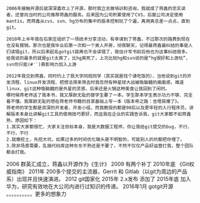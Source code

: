     2006年接触开源后就深深喜欢上了开源，那时我立志做培训和咨询，我就成了蒋鑫的忠实读者，还曾向当时的公司推荐蒋鑫的服务。后来因为公司积累使用了CVS，后面公司决定使用mantis。而蒋鑫从cvs、svn、hg分布的集中的版本控制玩了个遍，离用爽总差一点点，直到git。
    
    2010年上半年我在石家庄组织了一场技术分享活动，有幸请到了蒋鑫，不过那次的路费到现在也没有报销。那次也是我毕业后第一次和一个男人开房，彻夜聊天，记得最蒋鑫最纠结的事是人们读错git，所以后来起名gotgit就再也不会读错了，我估计写书前后他也为这事纠结很多。给我说的最多的就是git太爽了，比hg爽死了，上次比较hg和svn说的是“hg很好和上游玩”，svn你只能(#‵′)靠影响力加入上游
    
    2012年我见到蒋鑫，同时约上了我大学同班同学（其实就是找个请吃饭的），当他说到git的开发流程、linux开发流程、把想法筛来筛去时我忽然有种星球大战被吸脑髓的画面感，难道linux、git这种吸脑髓的是外星的灵感，后来还是火锅这种美食让我回到了闲时。
    哪时候蒋老师送了我本书，我又厚颜无耻的替学生要了一本。学生那本学生表示功力不够、完全看不懂。我厚颜无耻的想在蒋老师书籍的目录基础上写一本《版本帝之路：吉塔屌爆了》。
    蒋老师的学生都是资深的开发者、开发小组，而我教授的都是90后以及更年轻的入行程序员，讲解版本本身比讲解git工具的使用技巧更好，而且我在企业的实践告诉我，git大家都不如蒋鑫熟，原因如下：
    1.其实大家都很忙，大家关注目标本身，我是大数据工程师，你让我给git提交的bug，不行，不行，不行
    2.就像挖土，先挖大坑，如果过多的时间优化锄头是不明智的，可能别人的坑都把你埋了。
    3.除非场景需要，乱搞代码库这种东东不熟还是不要了，不然不仅仅产品好运营打我，整个团队都会打我。
    
 
 2006     群英汇成立，蒋鑫以开源作为《生计》
 2009     有两个补丁
 2010年底 《Git权威指南》
 2011年    200多个提交的主流器，Gerrit 和 Gitlab（以git为周边的产品系）出现并且快速演进。
 2012          git国家化
 2015年        2.x发布  添加了
 2015年底      加入华为，研究有效地在大公司内进行过知识的传递。
 2016年1月     gotgit开源
 。。。。。。。。。。更多的想象力


